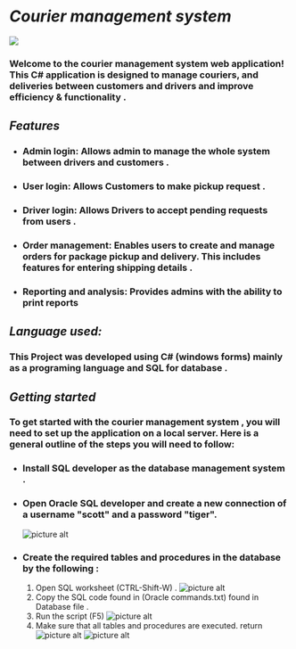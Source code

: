 # ***Courier management system***
![](https://github.com/abdalla-am/Courier-Management-System/blob/master/Readme_img/EIG1.gif)

### Welcome to the courier management system web application! This C# application is designed to manage couriers, and deliveries between customers and drivers and improve efficiency & functionality .

## ***Features***

- ### Admin login: Allows admin to manage the whole system between drivers and customers .

* ### User login: Allows Customers to make pickup request .

* ### Driver login: Allows Drivers to accept pending requests from users .



* ### Order management: Enables users to create and manage orders for package pickup and delivery. This includes features for entering shipping details .


* ### Reporting and analysis: Provides admins with the ability to print reports

## ***Language used:***

### This Project was developed using C# (windows forms) mainly as a programing language and SQL for database .

## ***Getting started***

### To get started with the courier management system , you will need to set up the application on a local server. Here is a general outline of the steps you will need to follow:

- ### Install SQL developer as the database management system .
* ### Open Oracle SQL developer and create a new connection of a username "scott" and a password "tiger".
    ![picture alt](https://github.com/abdalla-am/Courier-Management-System/blob/master/Readme_img/new%20connection.png "create new connection")
* ### Create the required tables and procedures in the database by the following :
    1. Open SQL worksheet (CTRL-Shift-W) .
      ![picture alt](https://github.com/abdalla-am/Courier-Management-System/blob/master/Readme_img/1.png "SQL worksheet")
    2. Copy the SQL code found in (Oracle commands.txt) found in Database file .
    3. Run the script (F5)
       ![picture alt](https://github.com/abdalla-am/Courier-Management-System/blob/master/Readme_img/3.png "Run script")
    4. Make sure that all tables and procedures are executed.  return
       ![picture alt](https://github.com/abdalla-am/Courier-Management-System/blob/master/Readme_img/4.1.png "Tables")
       ![picture alt](https://github.com/abdalla-am/Courier-Management-System/blob/master/Readme_img/4.2.png "Procedures")
    

  



